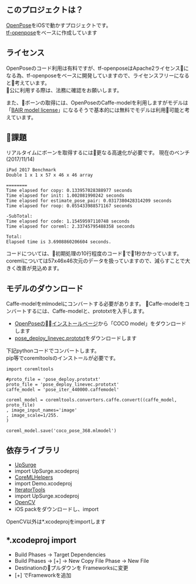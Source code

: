 ## このプロジェクトは？

[OpenPose](https://github.com/CMU-Perceptual-Computing-Lab/openpose)をiOSで動かすプロジェクトです。  
[tf-openpose](https://github.com/ildoonet/tf-openpose)をベースに作成しています

## ライセンス

OpenPoseのコード利用は有料ですが、tf-openposeはApache2ライセンスになる為、tf-openposeをベースに開発していますので、ライセンスフリーになると考えています。  
公に利用する際は、法務に確認をお願いします。  
  
また、ボーンの取得には、OpenPoseのCaffe-modelを利用しますがモデルは「[BAIR model license](https://github.com/CMU-Perceptual-Computing-Lab/openpose/blob/master/3rdparty/caffe/docs/model_zoo.md)」になるそうで基本的には無料でモデルは利用可能と考えています。  

## 課題

リアルタイムにボーンを取得するには更なる高速化が必要です。
現在のベンチ(2017/11/14)

```
iPad 2017 Benchmark
Double 1 x 1 x 57 x 46 x 46 array

========
Time elapsed for copy: 0.133957028388977 seconds
Time elapsed for init: 1.002081990242 seconds
Time elapsed for estimate_pose_pair: 0.0317380428314209 seconds
Time elapsed for roop: 0.055433988571167 seconds

-SubTotal:
Time elapsed for code: 1.15459597110748 seconds
Time elapsed for coreml: 2.33745795488358 seconds

Total:
Elapsed time is 3.6908860206604 seconds.
```

コードについては、初期処理の10行程度のコードで1秒かかっています。  
coremlについては57x46x46次元のデータを扱っていますので、減らすことで大きく改善が見込めます。  


## モデルのダウンロード

Caffe-modelをmlmodelにコンバートする必要があります。
Caffe-modelをコンバートするには、Caffe-modelと、prototxtを入手します。

* [OpenPoseのインストールページ](https://github.com/CMU-Perceptual-Computing-Lab/openpose/blob/master/doc/installation.md)から「COCO model」をダウンロードします
* [pose_deploy_linevec.prototxt](https://github.com/CMU-Perceptual-Computing-Lab/openpose/tree/master/models/pose/coco)をダウンロードします

下記pythonコードでコンバートします。  
pip等でcoremltoolsのインストールが必要です。
```
import coremltools

#proto_file = 'pose_deploy.prototxt'
proto_file = 'pose_deploy_linevec.prototxt'
caffe_model = 'pose_iter_440000.caffemodel'

coreml_model = coremltools.converters.caffe.convert((caffe_model, proto_file)
, image_input_names='image'
, image_scale=1/255.
)

coreml_model.save('coco_pose_368.mlmodel')
```

## 依存ライブラリ

* [UpSurge](https://github.com/aleph7/Upsurge)
 * import UpSurge.xcodeproj
* [CoreMLHelpers](https://github.com/hollance/CoreMLHelpers)
 * import Demo.xcodeproj
* [IteratorTools](https://github.com/mpangburn/IteratorTools)
 * import UpSurge.xcodeproj
* [OpenCV](https://opencv.org/releases.html)
 * iOS packをダウンロードし、import

OpenCV以外は*.xcodeprojをimportします  

## *.xcodeproj import

* Build Phases -> Target Dependencies
* Build Phases -> [+] -> New Copy File Phase -> New File
 * Destinationのプルダウンを Frameworksに変更
 * [+] でFrameworkを追加

